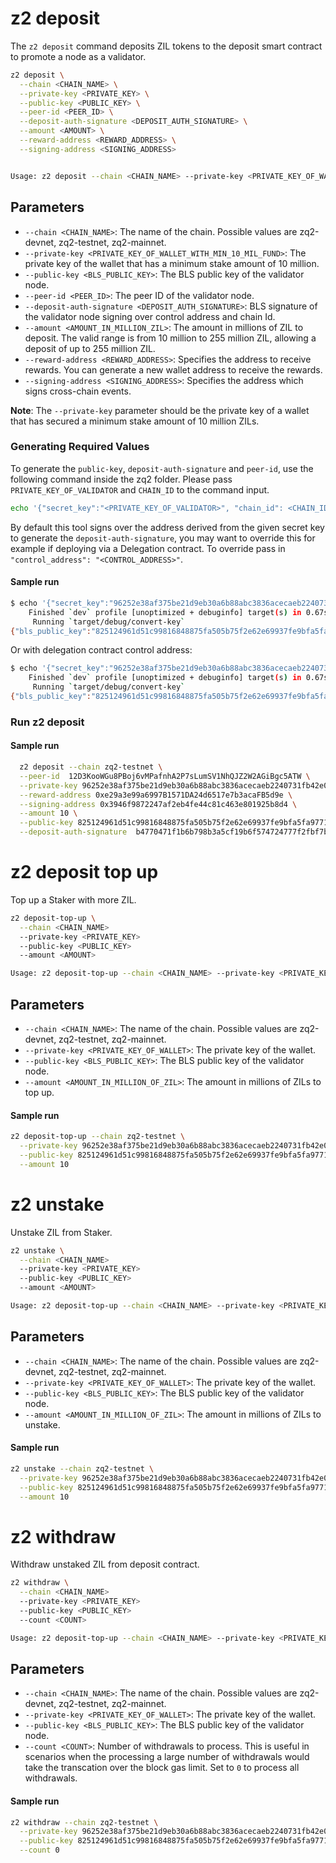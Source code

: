 # z2 deposit

The `z2 deposit` command deposits ZIL tokens to the deposit smart contract to promote a node as a validator.


```bash
z2 deposit \
  --chain <CHAIN_NAME> \
  --private-key <PRIVATE_KEY> \
  --public-key <PUBLIC_KEY> \
  --peer-id <PEER_ID> \
  --deposit-auth-signature <DEPOSIT_AUTH_SIGNATURE> \
  --amount <AMOUNT> \
  --reward-address <REWARD_ADDRESS> \
  --signing-address <SIGNING_ADDRESS>


Usage: z2 deposit --chain <CHAIN_NAME> --private-key <PRIVATE_KEY_OF_WALLET_WITH_MIN_10_MIL_FUND> --public-key <BLS_PUBLIC_KEY> --peer-id <PEER_ID> --deposit-auth-signature <DEPOSIT_AUTH_SIGNATURE> --amount <AMOUNT_IN_MILLION_OF_ZIL> --reward-address <REWARD_ADDRESS_OF_VALIDATOR> --signing-address <SIGNING_ADDRESS_OF_VALIDATOR> 
```
## Parameters
* `--chain <CHAIN_NAME>`: The name of the chain. Possible values are zq2-devnet, zq2-testnet, zq2-mainnet.
* `--private-key <PRIVATE_KEY_OF_WALLET_WITH_MIN_10_MIL_FUND>`: The private key of the wallet that has a minimum stake amount of 10 million.
* `--public-key <BLS_PUBLIC_KEY>`: The BLS public key of the validator node.
* `--peer-id <PEER_ID>`: The peer ID of the validator node.
* `--deposit-auth-signature <DEPOSIT_AUTH_SIGNATURE>`: BLS signature of the validator node signing over control address and chain Id.
* `--amount <AMOUNT_IN_MILLION_ZIL>`: The amount in millions of ZIL to deposit. The valid range is from 10 million to 255 million ZIL, allowing a deposit of up to 255 million ZIL.
* `--reward-address <REWARD_ADDRESS>`: Specifies the address to receive rewards. You can generate a new wallet address to receive the rewards.
* `--signing-address <SIGNING_ADDRESS>`: Specifies the address which signs cross-chain events.

**Note**: The `--private-key` parameter should be the private key of a wallet that has secured a minimum stake amount of 10 million ZILs.

### Generating Required Values
To generate the `public-key`, `deposit-auth-signature` and `peer-id`, use the following command inside the zq2 folder. Please pass `PRIVATE_KEY_OF_VALIDATOR` and `CHAIN_ID` to the command input. 


```bash
echo '{"secret_key":"<PRIVATE_KEY_OF_VALIDATOR>", "chain_id": <CHAIN_ID>}' | cargo run --bin convert-key
```

By default this tool signs over the address derived from the given secret key to generate the `deposit-auth-signature`, you may want to override this for example if deploying via a Delegation contract. To override pass in `"control_address": "<CONTROL_ADDRESS>"`.


#### Sample run
```bash
$ echo '{"secret_key":"96252e38af375be21d9eb30a6b88abc3836acecaeb2240731fb42e0299e14419", "chain_id": 33469}' | cargo run --bin convert-key
    Finished `dev` profile [unoptimized + debuginfo] target(s) in 0.67s
     Running `target/debug/convert-key`
{"bls_public_key":"825124961d51c99816848875fa505b75f2e62e69937fe9bfa5fa97711845abd667f05bdc3756f7dba6b7e9e0467a3804","control_address":"0x3946f9872247af2eb4fe44c81c463e801925b8d4","deposit_auth_signature":"a53efd8bad058e4e551b7e9681613a278b782acfe05fb98d536bc95029278704adbb85891cdc7fa384ab7d5008fdd42c0ea70404ab4ec07bcf5e738c92b2be88debdc33014852ead1d9976fcbf7760043615ba74f36181fc87db21f8f8997a44","peer_id":"12D3KooWGu8PBoj6vMPafnhA2P7sLumSV1NhQJZ2W2AGiBgc5ATW","tx_pubkey":{"Ecdsa":["3056301006072A8648CE3D020106052B8104000A03420004B7C457DC36C75EADA5675629F1CE0FA93534FB76ADFC49840CC050AE2995FC87764AEB8975D049D19FDA6BFF2B3FF51608034A3FC6708F476A0C9306BA5CBE14",true]}}
```

Or with delegation contract control address:

```bash
$ echo '{"secret_key":"96252e38af375be21d9eb30a6b88abc3836acecaeb2240731fb42e0299e14419", "chain_id": 33469, "control_address": "0x3946f9872247af2eb4fe44c81c463e801925b8d4"}' | cargo run --bin convert-key
    Finished `dev` profile [unoptimized + debuginfo] target(s) in 0.67s
     Running `target/debug/convert-key`
{"bls_public_key":"825124961d51c99816848875fa505b75f2e62e69937fe9bfa5fa97711845abd667f05bdc3756f7dba6b7e9e0467a3804","peer_id":"12D3KooWGu8PBoj6vMPafnhA2P7sLumSV1NhQJZ2W2AGiBgc5ATW","tx_pubkey":{"Ecdsa":["3056301006072A8648CE3D020106052B8104000A03420004B7C457DC36C75EADA5675629F1CE0FA93534FB76ADFC49840CC050AE2995FC87764AEB8975D049D19FDA6BFF2B3FF51608034A3FC6708F476A0C9306BA5CBE14",true]},"control_address":"0x3946f9872247af2eb4fe44c81c463e801925b8d4","deposit_auth_signature":"a53efd8bad058e4e551b7e9681613a278b782acfe05fb98d536bc95029278704adbb85891cdc7fa384ab7d5008fdd42c0ea70404ab4ec07bcf5e738c92b2be88debdc33014852ead1d9976fcbf7760043615ba74f36181fc87db21f8f8997a44"}


```

### Run z2 deposit

#### Sample run
```bash
  z2 deposit --chain zq2-testnet \
  --peer-id  12D3KooWGu8PBoj6vMPafnhA2P7sLumSV1NhQJZ2W2AGiBgc5ATW \
  --private-key 96252e38af375be21d9eb30a6b88abc3836acecaeb2240731fb42e0299e14419 \
  --reward-address 0xe29a3e99a6997B1571DA24d6517e7b3acaFB5d9e \
  --signing-address 0x3946f9872247af2eb4fe44c81c463e801925b8d4 \
  --amount 10 \
  --public-key 825124961d51c99816848875fa505b75f2e62e69937fe9bfa5fa97711845abd667f05bdc3756f7dba6b7e9e0467a3804 \
  --deposit-auth-signature  b4770471f1b6b798b3a5cf19b6f574724777f2fbf7b7f520e75fc8461cafcfd84114316fe2aeaf35b52b9ca519310f8c0bf5cd941426e4a78cc7e10c6da80f245a9ddadc42de3f8a35db42d633b2b03847b33883f702eb13c332988d34d68d90 
```


# z2 deposit top up
Top up a Staker with more ZIL.

```bash
z2 deposit-top-up \
  --chain <CHAIN_NAME>
  --private-key <PRIVATE_KEY>
  --public-key <PUBLIC_KEY>
  --amount <AMOUNT>

Usage: z2 deposit-top-up --chain <CHAIN_NAME> --private-key <PRIVATE_KEY_OF_WALLET> --public-key <BLS_PUBLIC_KEY> --amount <AMOUNT_IN_MILLION_OF_ZIL>
```

## Parameters
* `--chain <CHAIN_NAME>`: The name of the chain. Possible values are zq2-devnet, zq2-testnet, zq2-mainnet.
* `--private-key <PRIVATE_KEY_OF_WALLET>`: The private key of the wallet.
* `--public-key <BLS_PUBLIC_KEY>`: The BLS public key of the validator node.
* `--amount <AMOUNT_IN_MILLION_OF_ZIL>`: The amount in millions of ZILs to top up.

#### Sample run
```bash
z2 deposit-top-up --chain zq2-testnet \
  --private-key 96252e38af375be21d9eb30a6b88abc3836acecaeb2240731fb42e0299e14419 \
  --public-key 825124961d51c99816848875fa505b75f2e62e69937fe9bfa5fa97711845abd667f05bdc3756f7dba6b7e9e0467a3804 \
  --amount 10
```


# z2 unstake
Unstake ZIL from Staker.

```bash
z2 unstake \
  --chain <CHAIN_NAME>
  --private-key <PRIVATE_KEY>
  --public-key <PUBLIC_KEY>
  --amount <AMOUNT>

Usage: z2 deposit-top-up --chain <CHAIN_NAME> --private-key <PRIVATE_KEY_OF_WALLET> --public-key <BLS_PUBLIC_KEY> --amount <AMOUNT_IN_MILLION_OF_ZIL>
```

## Parameters
* `--chain <CHAIN_NAME>`: The name of the chain. Possible values are zq2-devnet, zq2-testnet, zq2-mainnet.
* `--private-key <PRIVATE_KEY_OF_WALLET>`: The private key of the wallet.
* `--public-key <BLS_PUBLIC_KEY>`: The BLS public key of the validator node.
* `--amount <AMOUNT_IN_MILLION_OF_ZIL>`: The amount in millions of ZILs to unstake.

#### Sample run
```bash
z2 unstake --chain zq2-testnet \
  --private-key 96252e38af375be21d9eb30a6b88abc3836acecaeb2240731fb42e0299e14419 \
  --public-key 825124961d51c99816848875fa505b75f2e62e69937fe9bfa5fa97711845abd667f05bdc3756f7dba6b7e9e0467a3804 \
  --amount 10
```


# z2 withdraw
Withdraw unstaked ZIL from deposit contract.

```bash
z2 withdraw \
  --chain <CHAIN_NAME>
  --private-key <PRIVATE_KEY>
  --public-key <PUBLIC_KEY>
  --count <COUNT>

Usage: z2 deposit-top-up --chain <CHAIN_NAME> --private-key <PRIVATE_KEY_OF_WALLET> --public-key <BLS_PUBLIC_KEY> --count <COUNT>
```

## Parameters
* `--chain <CHAIN_NAME>`: The name of the chain. Possible values are zq2-devnet, zq2-testnet, zq2-mainnet.
* `--private-key <PRIVATE_KEY_OF_WALLET>`: The private key of the wallet.
* `--public-key <BLS_PUBLIC_KEY>`: The BLS public key of the validator node.
* `--count <COUNT>`: Number of withdrawals to process. This is useful in scenarios when the processing a large number of withdrawals would take the transcation over the block gas limit. Set to `0` to process all withdrawals.

#### Sample run
```bash
z2 withdraw --chain zq2-testnet \
  --private-key 96252e38af375be21d9eb30a6b88abc3836acecaeb2240731fb42e0299e14419 \
  --public-key 825124961d51c99816848875fa505b75f2e62e69937fe9bfa5fa97711845abd667f05bdc3756f7dba6b7e9e0467a3804 \
  --count 0
```